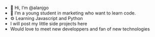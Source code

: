 - 👋 Hi, I’m @alanjgo
- 👀 I’m a young student in marketing who want to learn code.
- ⚙️ Learning Javascript and Python
- I will post my little side projects here
- Would love to meet new developpers and fan of new technologies
